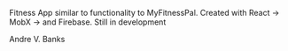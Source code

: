 Fitness App similar to functionality to MyFitnessPal.  Created with React -> MobX -> and Firebase.  Still in development

Andre V. Banks
